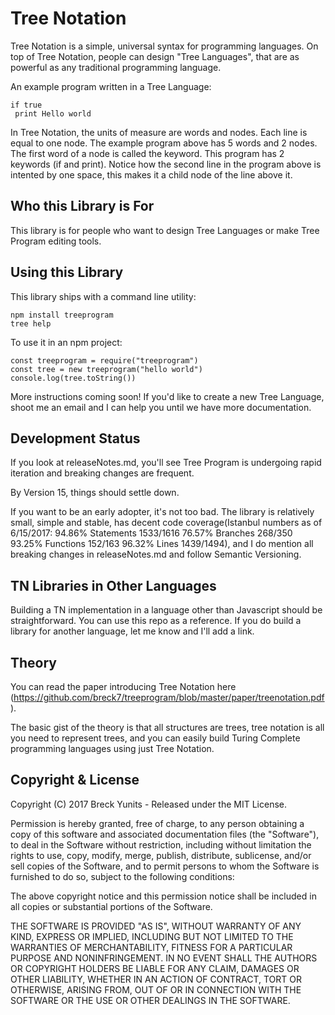 Tree Notation
=============

Tree Notation is a simple, universal syntax for programming languages. On top of Tree Notation, people can design "Tree Languages", that are as powerful as any traditional programming language.

An example program written in a Tree Language:

    if true
     print Hello world

In Tree Notation, the units of measure are words and nodes. Each line is equal to one node. The example program above has 5 words and 2 nodes. The first word of a node is called the keyword. This program has 2 keywords (if and print). Notice how the second line in the program above is intented by one space, this makes it a child node of the line above it.

Who this Library is For
-----------------------

This library is for people who want to design Tree Languages or make Tree Program editing tools.

Using this Library
-----------------

This library ships with a command line utility:

    npm install treeprogram
    tree help

To use it in an npm project:

    const treeprogram = require("treeprogram")
    const tree = new treeprogram("hello world")
    console.log(tree.toString())

More instructions coming soon! If you'd like to create a new Tree Language, shoot me an email and I can help you until we have more documentation.

Development Status
------------------

If you look at releaseNotes.md, you'll see Tree Program is undergoing rapid iteration and breaking changes are frequent.

By Version 15, things should settle down.

If you want to be an early adopter, it's not too bad. The library is relatively small, simple and stable, has decent code coverage(Istanbul numbers as of 6/15/2017: 94.86% Statements 1533/1616 76.57% Branches 268/350 93.25% Functions 152/163 96.32% Lines 1439/1494), and I do mention all breaking changes in releaseNotes.md and follow Semantic Versioning.

TN Libraries in Other Languages
-------------------------------

Building a TN implementation in a language other than Javascript should be straightforward. You can use this repo
as a reference. If you do build a library for another language, let me know and I'll add a link.


Theory
------

You can read the paper introducing Tree Notation here (https://github.com/breck7/treeprogram/blob/master/paper/treenotation.pdf).

The basic gist of the theory is that all structures are trees, tree notation is all you need to represent trees, and you can easily build Turing Complete programming languages using just Tree Notation.

Copyright & License
-------------------

Copyright (C) 2017 Breck Yunits - Released under the MIT License.

Permission is hereby granted, free of charge, to any person obtaining a copy of this software and associated documentation files (the "Software"), to deal in the Software without restriction, including without limitation the rights to use, copy, modify, merge, publish, distribute, sublicense, and/or sell copies of the Software, and to permit persons to whom the Software is furnished to do so, subject to the following conditions:

The above copyright notice and this permission notice shall be included in all copies or substantial portions of the Software.

THE SOFTWARE IS PROVIDED "AS IS", WITHOUT WARRANTY OF ANY KIND, EXPRESS OR IMPLIED, INCLUDING BUT NOT LIMITED TO THE WARRANTIES OF MERCHANTABILITY, FITNESS FOR A PARTICULAR PURPOSE AND NONINFRINGEMENT. IN NO EVENT SHALL THE AUTHORS OR COPYRIGHT HOLDERS BE LIABLE FOR ANY CLAIM, DAMAGES OR OTHER LIABILITY, WHETHER IN AN ACTION OF CONTRACT, TORT OR OTHERWISE, ARISING FROM, OUT OF OR IN CONNECTION WITH THE SOFTWARE OR THE USE OR OTHER DEALINGS IN THE SOFTWARE.
